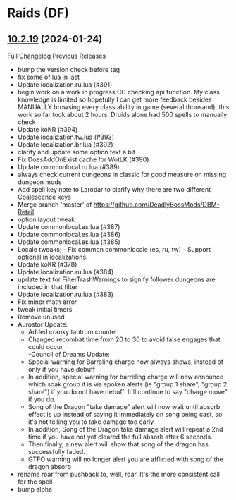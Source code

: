 # <DBM Mod> Raids (DF)

## [10.2.19](https://github.com/DeadlyBossMods/DBM-Retail/tree/10.2.19) (2024-01-24)
[Full Changelog](https://github.com/DeadlyBossMods/DBM-Retail/compare/10.2.18...10.2.19) [Previous Releases](https://github.com/DeadlyBossMods/DBM-Retail/releases)

- bump the version check before tag  
- fix some of lua in last  
- Update localization.ru.lua (#391)  
- begin work on a work in progress CC checking api function. My class knowledge is limited so hopefully I can get more feedback besides MANUALLY browsing every class ability in game (several thousand). this work so far took about 2 hours. Druids alone had 500 spells to manually check  
- Update koKR (#394)  
- Update localization.tw.lua (#393)  
- Update localization.br.lua (#392)  
- clarify and update some option text a bit  
- Fix DoesAddOnExist cache for WotLK (#390)  
- Update commonlocal.ru.lua (#389)  
- always check current dungeons in classic for good measure on missing dungeon mods  
- Add spell key note to Larodar to clarify why there are two different Coalescence keys  
- Merge branch 'master' of https://github.com/DeadlyBossMods/DBM-Retail  
- option layout tweak  
- Update commonlocal.es.lua (#387)  
- Update commonlocal.es.lua (#386)  
- Update commonlocal.es.lua (#385)  
- Locale tweaks; - Fix common commonlocale (es, ru, tw) - Support optional in localizations.  
- Update koKR (#378)  
- Update localization.ru.lua (#384)  
- update text for FilterTrashWarnings to signify follower dungeons are included in that filter  
- Update localization.ru.lua (#383)  
- Fix minor math error  
- tweak initial timers  
- Remove unused  
- Aurostor Update:  
     - Added cranky tantrum counter  
     - Changed recombat time from 20 to 30 to avoid false engages that could occur  
    -Council of Dreams Update:  
     - Special warning for Barreling charge now always shows, instead of only if you have debuff  
     - In addition, special warning for barreling charge will now announce which soak group it is via spoken alerts (ie "group 1 share", "group 2 share") if you do not have debuff. It'll continue to say "charge move" if you do.  
     - Song of the Dragon "take damage" alert will now wait until absorb effect is up instead of saying it immediately on song being cast, so it's not telling you to take damage too early  
     - In addition, Song of the Dragon take damage alert will repeat a 2nd time if you have not yet cleared the full absorb after 6 seconds.  
     - Then finally, a new alert will show that song of the dragon has successfully faded.  
     - GTFO warning will no longer alert you are afflicted with song of the dragon absorb  
- rename roar from pushback to, well, roar. It's the more consistent call for the spell  
- bump alpha  
